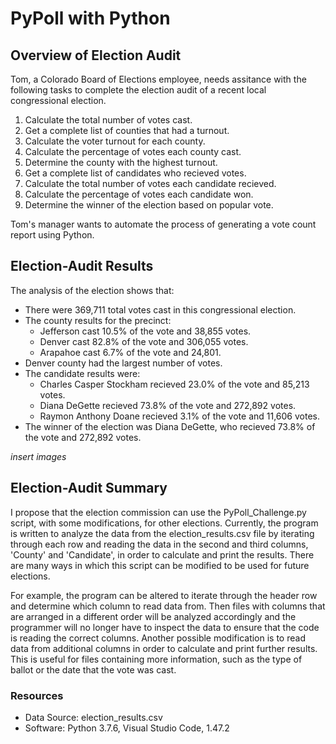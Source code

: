 # PyPoll with Python

## Overview of Election Audit
Tom, a Colorado Board of Elections employee, needs assitance with the following tasks to complete the election audit of a recent local congressional election.

1. Calculate the total number of votes cast.
2. Get a complete list of counties that had a turnout.
3. Calculate the voter turnout for each county.
4. Calculate the percentage of votes each county cast.
5. Determine the county with the highest turnout.
6. Get a complete list of candidates who recieved votes.
7. Calculate the total number of votes each candidate recieved.
8. Calculate the percentage of votes each candidate won.
9. Determine the winner of the election based on popular vote.

Tom's manager wants to automate the process of generating a vote count report using Python.

## Election-Audit Results
The analysis of the election shows that:
- There were 369,711 total votes cast in this congressional election.
- The county results for the precinct:
  - Jefferson cast 10.5% of the vote and 38,855 votes.
  - Denver cast 82.8% of the vote and 306,055 votes.
  - Arapahoe cast 6.7% of the vote and 24,801.
- Denver county had the largest number of votes.
- The candidate results were:
  - Charles Casper Stockham recieved 23.0% of the vote and 85,213 votes.
  - Diana DeGette recieved 73.8% of the vote and 272,892 votes.
  - Raymon Anthony Doane recieved 3.1% of the vote and 11,606 votes.
- The winner of the election was Diana DeGette, who recieved 73.8% of the vote and 272,892 votes.

*insert images*

## Election-Audit Summary
I propose that the election commission can use the PyPoll_Challenge.py script, with some modifications, for other elections. Currently, the program is written to analyze the data from the election_results.csv file by iterating through each row and reading the data in the second and third columns, 'County' and 'Candidate', in order to calculate and print the results. There are many ways in which this script can be modified to be used for future elections.

For example, the program can be altered to iterate through the header row and determine which column to read data from. Then files with columns that are arranged in a different order will be analyzed accordingly and the programmer will no longer have to inspect the data to ensure that the code is reading the correct columns. Another possible modification is to read data from additional columns in order to calculate and print further results. This is useful for files containing more information, such as the type of ballot or the date that the vote was cast. 

### Resources
- Data Source: election_results.csv
- Software: Python 3.7.6, Visual Studio Code, 1.47.2
